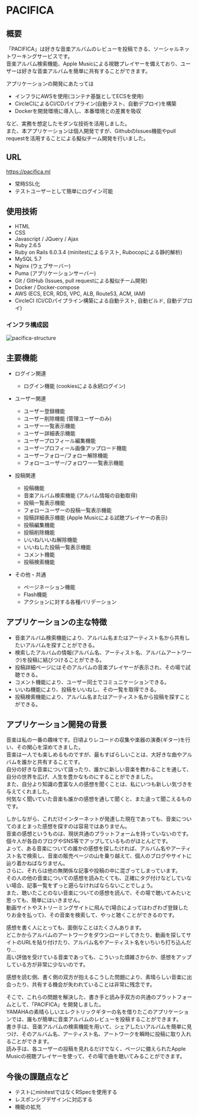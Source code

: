 # PACIFICA
## 概要
「PACIFICA」は好きな音楽アルバムのレビューを投稿できる、ソーシャルネットワーキングサービスです。  
音楽アルバム検索機能、Apple Musicによる視聴プレイヤーを備えており、ユーザーは好きな音楽アルバムを簡単に共有することができます。  

アプリケーションの開発にあたっては
- インフラにAWSを使用(コンテナ基盤としてECSを使用)
- CircleCIによるCI/CDパイプライン(自動テスト、自動デプロイ)を構築
- Dockerを開発環境に導入し、本番環境との差異を吸収

など、実務を想定したモダンな技術を活用しました。  
また、本アプリケーションは個人開発ですが、GithubのIssues機能やpull requestを活用することによる擬似チーム開発を行いました。

## URL
https://pacifica.ml
- 常時SSL化
- テストユーザーとして簡単にログイン可能

## 使用技術
- HTML
- CSS
- Javascript / JQuery / Ajax
- Ruby 2.6.5
- Ruby on Rails 6.0.3.4 (minitestによるテスト, Rubocopによる静的解析)
- MySQL 5.7
- Nginx (ウェブサーバー)
- Puma (アプリケーションサーバー)
- Git / GitHub (Issues, pull requestによる擬似チーム開発)
- Docker / Docker-compose
- AWS (ECS, ECR, RDS, VPC, ALB, Route53, ACM, IAM)
- CircleCI (CI/CDパイプライン構築による自動テスト, 自動ビルド, 自動デプロイ)

### インフラ構成図
![pacifica-structure](https://user-images.githubusercontent.com/55893072/97518910-8ed83b80-19db-11eb-99d5-b451292bbc29.jpg)

## 主要機能
- ログイン関連
  - ログイン機能 (cookiesによる永続ログイン)

- ユーザー関連
  - ユーザー登録機能
  - ユーザー削除機能 (管理ユーザーのみ)
  - ユーザー一覧表示機能
  - ユーザー詳細表示機能
  - ユーザープロフィール編集機能
  - ユーザープロフィール画像アップロード機能
  - ユーザーフォロー/フォロー解除機能
  - フォローユーザー/フォロワー一覧表示機能

- 投稿関連
  - 投稿機能
  - 音楽アルバム検索機能 (アルバム情報の自動取得)
  - 投稿一覧表示機能
  - フォローユーザーの投稿一覧表示機能
  - 投稿詳細表示機能 (Apple Musicによる試聴プレイヤーの表示)
  - 投稿編集機能
  - 投稿削除機能
  - いいね/いいね解除機能
  - いいねした投稿一覧表示機能
  - コメント機能
  - 投稿検索機能

- その他・共通
  - ページネーション機能
  - Flash機能
  - アクションに対する各種バリデーション

## アプリケーションの主な特徴
- 音楽アルバム検索機能により、アルバム名またはアーティスト名から共有したいアルバムを探すことができる。
- 検索したアルバムの情報(アルバム名、アーティスト名、アルバムアートワーク)を投稿に結びつけることができる。
- 投稿詳細ページにはそのアルバムの音楽プレイヤーが表示され、その場で試聴できる。
- コメント機能により、ユーザー同士でコミュニケーションできる。
- いいね機能により、投稿をいいねし、その一覧を取得できる。
- 投稿検索機能により、アルバム名またはアーティスト名から投稿を探すことができる。

## アプリケーション開発の背景
音楽は私の一番の趣味です。日頃よりレコードの収集や楽器の演奏(ギター)を行い、その関心を深めてきました。  
音楽は一人でも楽しめるものですが、最もすばらしいことは、大好きな曲やアルバムを誰かと共有することです。  
自分の好きな音楽について語ったり、誰かに新しい音楽を教わることを通して、自分の世界を広げ、人生を豊かなものにすることができました。  
また、自分より知識の豊富な人の感想を聞くことは、私にいつも新しい気づきを与えてくれました。  
何気なく聞いていた音楽も誰かの感想を通して聞くと、また違って聞こえるものです。  

しかしながら、これだけインターネットが発達した現在であっても、音楽についてのまとまった感想を探すのは容易ではありません。  
音楽の感想というものは、現状共通のプラットフォームを持っていないのです。  
個々人が各自のブログやSNS等でアップしているものがほとんどです。  
よって、ある音楽についての誰かの感想を探したければ、アルバム名やアーティスト名で検索し、音楽の販売ページの山を乗り越えて、個人のブログやサイトに辿り着かねばなりません。  
さらに、それらは他の無関係な記事や投稿の中に混ざってしまっています。  
その人の他の音楽についての感想を読みたくても、正確にタグ付けなどしていない場合、記事一覧をずっと遡らなければならないことでしょう。  
また、聴いたことのない音楽についての感想を読んで、その場で聴いてみたいと思っても、簡単にはいきません。  
動画サイトやストリーミングサイトに飛んで(場合によってはわざわざ登録したりお金を払って)、その音楽を検索して、やっと聴くことができるのです。  

感想を書く人にとっても、面倒なことはたくさんあります。  
どこかからアルバムのアートワークをダウンロードしてきたり、動画を探してサイトのURLを貼り付けたり、アルバム名やアーティスト名をいちいち打ち込んだり…  
高い評価を受けている音楽であっても、こういった煩雑さからか、感想をアップしている方が非常に少ないのです。  

感想を読む側、書く側の双方が抱えるこうした問題により、素晴らしい音楽に出会ったり、共有する機会が失われていることは非常に残念です。  

そこで、これらの問題を解決した、書き手と読み手双方の共通のプラットフォームとして、「PACIFICA」を開発しました。  
YAMAHAの素晴らしいエレクトリックギターの名を借りたこのアプリケーションでは、誰もが簡単に音楽アルバムのレビューを投稿することができます。  
書き手は、音楽アルバムの検索機能を用いて、シェアしたいアルバムを簡単に見つけ、そのアルバム名、アーティスト名、アートワークを瞬時に投稿に取り入れることができます。  
読み手は、各ユーザーの投稿を見れるだけでなく、ページに備えられたApple Musicの視聴プレイヤーを使って、その場で曲を聴いてみることができます。  

## 今後の課題点など
- テストにminitestではなくRSpecを使用する
- レスポンシブデザインに対応する
- 機能の拡充

